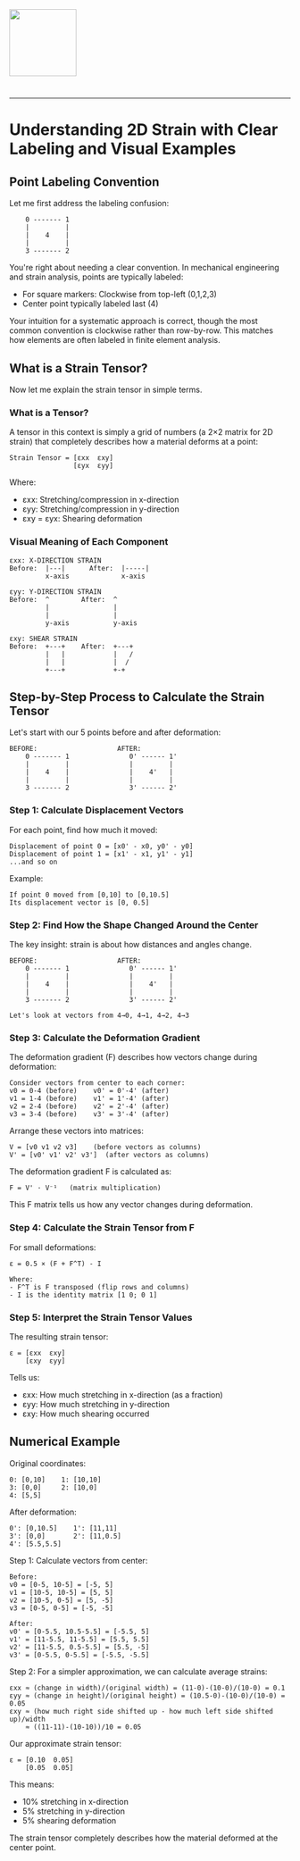 <img src="https://r2cdn.perplexity.ai/pplx-full-logo-primary-dark%402x.png" class="logo" width="120"/>

# 

---

# Understanding 2D Strain with Clear Labeling and Visual Examples

## Point Labeling Convention

Let me first address the labeling confusion:

```
    0 ------- 1
    |         |
    |    4    |
    |         |
    3 ------- 2
```

You're right about needing a clear convention. In mechanical engineering and strain analysis, points are typically labeled:

- For square markers: Clockwise from top-left (0,1,2,3)
- Center point typically labeled last (4)

Your intuition for a systematic approach is correct, though the most common convention is clockwise rather than row-by-row. This matches how elements are often labeled in finite element analysis.

## What is a Strain Tensor?

Now let me explain the strain tensor in simple terms.

### What is a Tensor?

A tensor in this context is simply a grid of numbers (a 2×2 matrix for 2D strain) that completely describes how a material deforms at a point:

```
Strain Tensor = [εxx  εxy]
                [εyx  εyy]
```

Where:

- εxx: Stretching/compression in x-direction
- εyy: Stretching/compression in y-direction
- εxy = εyx: Shearing deformation


### Visual Meaning of Each Component

```
εxx: X-DIRECTION STRAIN
Before:  |---|      After:  |-----|
         x-axis             x-axis
         
εyy: Y-DIRECTION STRAIN
Before:  ^        After:  ^
         |                |
         |                |
         y-axis           y-axis
         
εxy: SHEAR STRAIN         
Before:  +---+    After:  +---+
         |   |            |   /
         |   |            |  /
         +---+            +-+
```


## Step-by-Step Process to Calculate the Strain Tensor

Let's start with our 5 points before and after deformation:

```
BEFORE:                    AFTER:
    0 ------- 1               0' ------ 1'
    |         |               |         |
    |    4    |               |    4'   |
    |         |               |         |
    3 ------- 2               3' ------ 2'
```


### Step 1: Calculate Displacement Vectors

For each point, find how much it moved:

```
Displacement of point 0 = [x0' - x0, y0' - y0]
Displacement of point 1 = [x1' - x1, y1' - y1]
...and so on
```

Example:

```
If point 0 moved from [0,10] to [0,10.5]
Its displacement vector is [0, 0.5]
```


### Step 2: Find How the Shape Changed Around the Center

The key insight: strain is about how distances and angles change.

```
BEFORE:                    AFTER:
    0 ------- 1               0' ------ 1'
    |         |               |         |
    |    4    |               |    4'   |
    |         |               |         |
    3 ------- 2               3' ------ 2'

Let's look at vectors from 4→0, 4→1, 4→2, 4→3
```


### Step 3: Calculate the Deformation Gradient

The deformation gradient (F) describes how vectors change during deformation:

```
Consider vectors from center to each corner:
v0 = 0-4 (before)    v0' = 0'-4' (after)
v1 = 1-4 (before)    v1' = 1'-4' (after)
v2 = 2-4 (before)    v2' = 2'-4' (after)
v3 = 3-4 (before)    v3' = 3'-4' (after)
```

Arrange these vectors into matrices:

```
V = [v0 v1 v2 v3]    (before vectors as columns)
V' = [v0' v1' v2' v3']  (after vectors as columns)
```

The deformation gradient F is calculated as:

```
F = V' · V⁻¹   (matrix multiplication)
```

This F matrix tells us how any vector changes during deformation.

### Step 4: Calculate the Strain Tensor from F

For small deformations:

```
ε = 0.5 × (F + F^T) - I

Where:
- F^T is F transposed (flip rows and columns)
- I is the identity matrix [1 0; 0 1]
```


### Step 5: Interpret the Strain Tensor Values

The resulting strain tensor:

```
ε = [εxx  εxy]
    [εxy  εyy]
```

Tells us:

- εxx: How much stretching in x-direction (as a fraction)
- εyy: How much stretching in y-direction
- εxy: How much shearing occurred


## Numerical Example

Original coordinates:

```
0: [0,10]    1: [10,10]
3: [0,0]     2: [10,0]
4: [5,5]
```

After deformation:

```
0': [0,10.5]    1': [11,11]
3': [0,0]       2': [11,0.5]
4': [5.5,5.5]
```

Step 1: Calculate vectors from center:

```
Before:
v0 = [0-5, 10-5] = [-5, 5]
v1 = [10-5, 10-5] = [5, 5]
v2 = [10-5, 0-5] = [5, -5]
v3 = [0-5, 0-5] = [-5, -5]

After:
v0' = [0-5.5, 10.5-5.5] = [-5.5, 5]
v1' = [11-5.5, 11-5.5] = [5.5, 5.5]
v2' = [11-5.5, 0.5-5.5] = [5.5, -5]
v3' = [0-5.5, 0-5.5] = [-5.5, -5.5]
```

Step 2: For a simpler approximation, we can calculate average strains:

```
εxx ≈ (change in width)/(original width) = (11-0)-(10-0)/(10-0) = 0.1
εyy ≈ (change in height)/(original height) = (10.5-0)-(10-0)/(10-0) = 0.05
εxy ≈ (how much right side shifted up - how much left side shifted up)/width
    ≈ ((11-11)-(10-10))/10 = 0.05
```

Our approximate strain tensor:

```
ε = [0.10  0.05]
    [0.05  0.05]
```

This means:

- 10% stretching in x-direction
- 5% stretching in y-direction
- 5% shearing deformation

The strain tensor completely describes how the material deformed at the center point.

